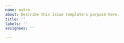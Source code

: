 ```yaml
---
name: outra
about: Describe this issue template's purpose here.
title: ''
labels: ''
assignees: ''

---
```



